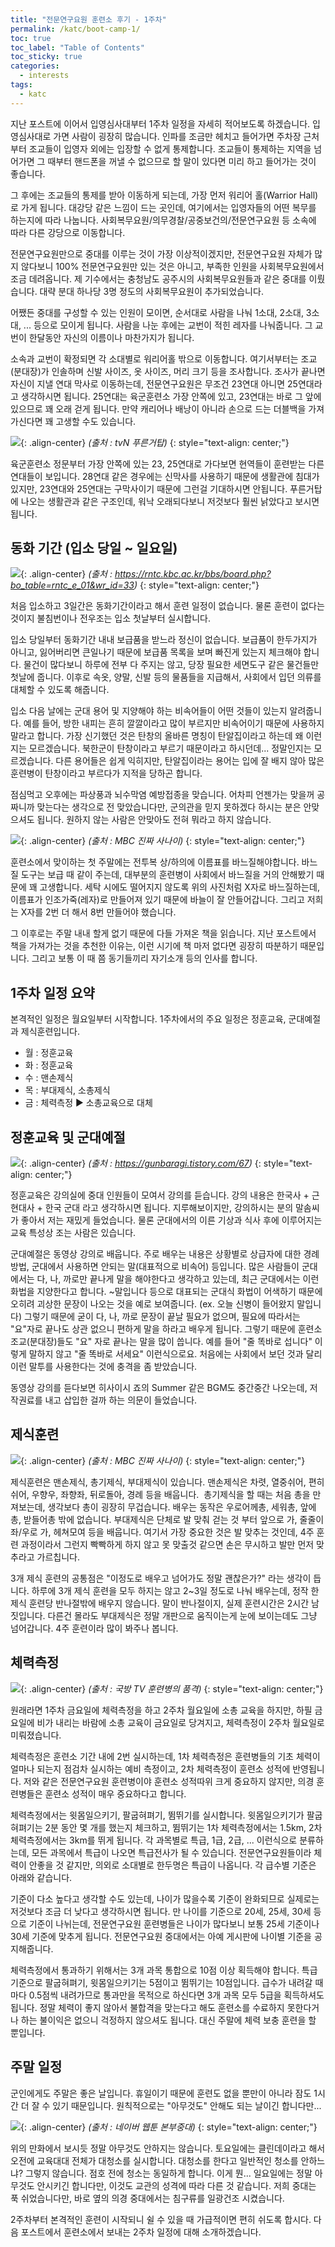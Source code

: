 ```yaml
---
title: "전문연구요원 훈련소 후기 - 1주차"
permalink: /katc/boot-camp-1/
toc: true
toc_label: "Table of Contents"
toc_sticky: true
categories:
  - interests
tags:
  - katc
---
```


지난 포스트에 이어서 입영심사대부터 1주차 일정을 자세히 적어보도록 하겠습니다. 입영심사대로 가면 사람이 굉장히 많습니다. 인파를 조금만 헤치고 들어가면 주차장 근처부터 조교들이 입영자 외에는 입장할 수 없게 통제합니다. 조교들이 통제하는 지역을 넘어가면 그 때부터 핸드폰을 꺼낼 수 없으므로 할 말이 있다면 미리 하고 들어가는 것이 좋습니다.

그 후에는 조교들의 통제를 받아 이동하게 되는데, 가장 먼저 워리어 홀(Warrior Hall)로 가게 됩니다. 대강당 같은 느낌이 드는 곳인데, 여기에서는 입영자들의 어떤 복무를 하는지에 따라 나눕니다. 사회복무요원/의무경찰/공중보건의/전문연구요원 등 소속에 따라 다른 강당으로 이동합니다.

전문연구요원만으로 중대를 이루는 것이 가장 이상적이겠지만, 전문연구요원 자체가 많지 않다보니 100% 전문연구요원만 있는 것은 아니고, 부족한 인원을 사회복무요원에서 조금 데려옵니다. 제 기수에서는 충청남도 공주시의 사회복무요원들과 같은 중대를 이뤘습니다. 대략 분대 하나당 3명 정도의 사회복무요원이 추가되었습니다.

어쨌든 중대를 구성할 수 있는 인원이 모이면, 순서대로 사람을 나눠 1소대, 2소대, 3소대, ... 등으로 모이게 됩니다. 사람을 나눈 후에는 교번이 적힌 레자를 나눠줍니다. 그 교번이 한달동안 자신의 이름이나 마찬가지가 됩니다.

소속과 교번이 확정되면 각 소대별로 워리어홀 밖으로 이동합니다. 여기서부터는 조교(분대장)가 인솔하며 신발 사이즈, 옷 사이즈, 머리 크기 등을 조사합니다. 조사가 끝나면 자신이 지낼 연대 막사로 이동하는데, 전문연구요원은 무조건 23연대 아니면 25연대라고 생각하시면 됩니다. 25연대는 육군훈련소 가장 안쪽에 있고, 23연대는 바로 그 앞에 있으므로 꽤 오래 걷게 됩니다. 만약 캐리어나 배낭이 아니라 손으로 드는 더블백을 가져가신다면 꽤 고생할 수도 있습니다.

![](https://github.com/JoonsuRyu/images/blob/master/KATC/001/01.png?raw=true){: .align-center}
*(출처 : tvN 푸른거탑)*
{: style="text-align: center;"}

육군훈련소 정문부터 가장 안쪽에 있는 23, 25연대로 가다보면 현역들이 훈련받는 다른 연대들이 보입니다. 28연대 같은 경우에는 신막사를 사용하기 때문에 생활관에 침대가 있지만, 23연대와 25연대는 구막사이기 때문에 그런걸 기대하시면 안됩니다. 푸른거탑에 나오는 생활관과 같은 구조인데, 워낙 오래되다보니 저것보다 훨씬 낡았다고 보시면 됩니다.

## 동화 기간 (입소 당일 ~ 일요일)

![](https://github.com/JoonsuRyu/images/blob/master/KATC/001/02.png?raw=true){: .align-center}
*(출처 : https://rntc.kbc.ac.kr/bbs/board.php?bo_table=rntc_e_01&wr_id=33)*
{: style="text-align: center;"}

처음 입소하고 3일간은 동화기간이라고 해서 훈련 일정이 없습니다. 물론 훈련이 없다는 것이지 불침번이나 전우조는 입소 첫날부터 실시합니다.

입소 당일부터 동화기간 내내 보급품을 받느라 정신이 없습니다. 보급품이 한두가지가 아니고, 잃어버리면 큰일나기 때문에 보급품 목록을 보며 빠진게 있는지 체크해야 합니다. 물건이 많다보니 하루에 전부 다 주지는 않고, 당장 필요한 세면도구 같은 물건들만 첫날에 줍니다. 이후로 속옷, 양말, 신발 등의 물품들을 지급해서, 사회에서 입던 의류를 대체할 수 있도록 해줍니다.

입소 다음 날에는 군대 용어 및 지양해야 하는 비속어들이 어떤 것들이 있는지 알려줍니다. 예를 들어, 방한 내피는 흔히 깔깔이라고 많이 부르지만 비속어이기 때문에 사용하지 말라고 합니다. 가장 신기했던 것은 탄창의 올바른 명칭이 탄알집이라고 하는데 왜 이런지는 모르겠습니다. 북한군이 탄창이라고 부르기 때문이라고 하시던데... 정말인지는 모르겠습니다. 다른 용어들은 쉽게 익히지만, 탄알집이라는 용어는 입에 잘 배지 않아 많은 훈련병이 탄창이라고 부르다가 지적을 당하곤 합니다.

점심먹고 오후에는 파상풍과 뇌수막염 예방접종을 맞습니다. 어차피 언젠가는 맞을꺼 공짜니까 맞는다는 생각으로 전 맞았습니다만, 군의관을 믿지 못하겠다 하시는 분은 안맞으셔도 됩니다. 원하지 않는 사람은 안맞아도 전혀 뭐라고 하지 않습니다.

![](https://github.com/JoonsuRyu/images/blob/master/KATC/001/03.png?raw=true){: .align-center}
*(출처 : MBC 진짜 사나이)*
{: style="text-align: center;"}

훈련소에서 맞이하는 첫 주말에는 전투복 상/하의에 이름표를 바느질해야합니다. 바느질 도구는 보급 때 같이 주는데, 대부분의 훈련병이 사회에서 바느질을 거의 안해봤기 때문에 꽤 고생합니다. 세탁 시에도 떨어지지 않도록 위의 사진처럼 X자로 바느질하는데, 이름표가 인조가죽(레자)로 만들어져 있기 때문에 바늘이 잘 안들어갑니다. 그리고 저희는 X자를 2번 더 해서 8번 만들어야 했습니다.

그 이후로는 주말 내내 할게 없기 때문에 다들 가져온 책을 읽습니다. 지난 포스트에서 책을 가져가는 것을 추천한 이유는, 이런 시기에 책 마저 없다면 굉장히 따분하기 때문입니다. 그리고 보통 이 때 쯤 동기들끼리 자기소개 등의 인사를 합니다.

## 1주차 일정 요약

본격적인 일정은 월요일부터 시작합니다. 1주차에서의 주요 일정은 정훈교육, 군대예절과 제식훈련입니다.

- 월 : 정훈교육
- 화 : 정훈교육
- 수 : 맨손제식
- 목 : 부대제식, 소총제식
- 금 : 체력측정 ▶ 소총교육으로 대체

## 정훈교육 및 군대예절

![](https://github.com/JoonsuRyu/images/blob/master/KATC/001/04.png?raw=true){: .align-center}
*(출처 : https://gunbaragi.tistory.com/67)*
{: style="text-align: center;"}

정훈교육은 강의실에 중대 인원들이 모여서 강의를 듣습니다. 강의 내용은 한국사 + 근현대사 + 한국 군대 라고 생각하시면 됩니다. 지루해보이지만, 강의하시는 분의 말솜씨가 좋아서 저는 재밌게 들었습니다. 물론 군대에서의 이른 기상과 식사 후에 이루어지는 교육 특성상 조는 사람은 있습니다.

군대예절은 동영상 강의로 배웁니다. 주로 배우는 내용은 상황별로 상급자에 대한 경례 방법, 군대에서 사용하면 안되는 말(대표적으로 비속어) 등입니다. 많은 사람들이 군대에서는 다, 나, 까로만 끝나게 말을 해야한다고 생각하고 있는데, 최근 군대에서는 이런 화법을 지양한다고 합니다. ~말입니다 등으로 대표되는 군대식 화법이 어색하기 때문에 오히려 괴상한 문장이 나오는 것을 예로 보여줍니다. (ex. 오늘 신병이 들어왔지 말입니다) 그렇기 때문에 굳이 다, 나, 까로 문장이 끝날 필요가 없으며, 필요에 따라서는 "요"자로 끝나도 상관 없으니 편하게 말을 하라고 배우게 됩니다. 그렇기 때문에 훈련소 조교(분대장)들도 "요" 자로 끝나는 말을 많이 씁니다. 예를 들어 "줄 똑바로 섭니다" 이렇게 말하지 않고 "줄 똑바로 서세요" 이런식으로요. 처음에는 사회에서 보던 것과 달리 이런 말투를 사용한다는 것에 충격을 좀 받았습니다.

동영상 강의를 듣다보면 히사이시 죠의 Summer 같은 BGM도 중간중간 나오는데, 저작권료를 내고 삽입한 걸까 하는 의문이 들었습니다.

## 제식훈련

![](https://github.com/JoonsuRyu/images/blob/master/KATC/001/05.png?raw=true){: .align-center}
*(출처 : MBC 진짜 사나이)*
{: style="text-align: center;"}

제식훈련은 맨손제식, 총기제식, 부대제식이 있습니다. 맨손제식은 차렷, 열중쉬어, 편히쉬어, 우향우, 좌향좌, 뒤로돌아, 경례 등을 배웁니다.  총기제식을 할 때는 처음 총을 만져보는데, 생각보다 총이 굉장히 무겁습니다. 배우는 동작은 우로어께총, 세워총, 앞에총, 받들어총 밖에 없습니다. 부대제식은 단체로 발 맞춰 걷는 것 부터 앞으로 가, 줄줄이 좌/우로 가, 헤쳐모여 등을 배웁니다. 여기서 가장 중요한 것은 발 맞추는 것인데, 4주 훈련 과정이라서 그런지 빡빡하게 하지 않고 못 맞출것 같으면 손은 무시하고 발만 먼저 맞추라고 가르칩니다.

3개 제식 훈련의 공통점은 "이정도로 배우고 넘어가도 정말 괜찮은가?" 라는 생각이 듭니다. 하루에 3개 제식 훈련을 모두 하지는 않고 2~3일 정도로 나눠 배우는데, 정작 한 제식 훈련당 반나절밖에 배우지 않습니다. 말이 반나절이지, 실제 훈련시간은 2시간 남짓입니다. 다른건 몰라도 부대제식은 정말 개판으로 움직이는게 눈에 보이는데도 그냥 넘어갑니다. 4주 훈련이라 많이 봐주나 봅니다.

## 체력측정

![](https://github.com/JoonsuRyu/images/blob/master/KATC/001/06.png?raw=true){: .align-center}
*(출처 : 국방 TV 훈련병의 품격)*
{: style="text-align: center;"}

원래라면 1주차 금요일에 체력측정을 하고 2주차 월요일에 소총 교육을 하지만, 하필 금요일에 비가 내리는 바람에 소총 교육이 금요일로 당겨지고, 체력측정이 2주차 월요일로 미뤄졌습니다.

체력측정은 훈련소 기간 내에 2번 실시하는데, 1차 체력측정은 훈련병들의 기초 체력이 얼마나 되는지 점검차 실시하는 예비 측정이고, 2차 체력측정이 훈련소 성적에 반영됩니다. 저와 같은 전문연구요원 훈련병이야 훈련소 성적따위 크게 중요하지 않지만, 의경 훈련병들은 훈련소 성적이 매우 중요하다고 합니다.

체력측정에서는 윗몸일으키기, 팔굽혀펴기, 뜀뛰기를 실시합니다. 윗몸일으키기가 팔굽혀펴기는 2분 동안 몇 개를 했는지 체크하고, 뜀뛰기는 1차 체력측정에서는 1.5km, 2차 체력측정에서는 3km를 뛰게 됩니다. 각 과목별로 특급, 1급, 2급, ... 이런식으로 분류하는데, 모든 과목에서 특급이 나오면 특급전사가 될 수 있습니다. 전문연구요원들이라 체력이 안좋을 것 같지만, 의외로 소대별로 한두명은 특급이 나옵니다. 각 급수별 기준은 아래와 같습니다.


기준이 다소 높다고 생각할 수도 있는데, 나이가 많을수록 기준이 완화되므로 실제로는 저것보다 조금 더 낮다고 생각하시면 됩니다. 만 나이를 기준으로 20세, 25세, 30세 등으로 기준이 나뉘는데, 전문연구요원 훈련병들은 나이가 많다보니 보통 25세 기준이나 30세 기준에 맞추게 됩니다. 전문연구요원 중대에서는 아예 게시판에 나이별 기준을 공지해줍니다.

체력측정에서 통과하기 위해서는 3개 과목 통합으로 10점 이상 획득해야 합니다. 특급 기준으로 팔굽혀펴기, 윗몸일으키기는 5점이고 뜀뛰기는 10점입니다. 급수가 내려갈 때마다 0.5점씩 내려가므로 통과만을 목적으로 하신다면 3개 과목 모두 5급을 획득하셔도 됩니다. 정말 체력이 좋지 않아서 불합격을 맞는다고 해도 훈련소를 수료하지 못한다거나 하는 불이익은 없으니 걱정하지 않으셔도 됩니다. 대신 주말에 체력 보충 훈련을 할 뿐입니다.

## 주말 일정

군인에게도 주말은 좋은 날입니다. 휴일이기 때문에 훈련도 없을 뿐만이 아니라 잠도 1시간 더 잘 수 있기 때문입니다. 원칙적으로는 "아무것도" 안해도 되는 날이긴 합니다만...

![](https://github.com/JoonsuRyu/images/blob/master/KATC/001/07.png?raw=true){: .align-center}
*(출처 : 네이버 웹툰 본부중대)*
{: style="text-align: center;"}

위의 만화에서 보시듯 정말 아무것도 안하지는 않습니다. 토요일에는 클린데이라고 해서 오전에 교육대대 전체가 대청소를 실시합니다. 대청소를 한다고 일반적인 청소를 안하느냐? 그렇지 않습니다. 점호 전에 청소는 동일하게 합니다. 이게 뭔... 일요일에는 정말 아무것도 안시키긴 합니다만, 이것도 교관의 성격에 따라 다른 것 같습니다. 저희 중대는 푹 쉬었습니다만, 바로 옆의 의경 중대에서는 침구류를 일광건조 시켰습니다.

2주차부터 본격적인 훈련이 시작되니 쉴 수 있을 때 가급적이면 편히 쉬도록 합시다. 다음 포스트에서 훈련소에서 보내는 2주차 일정에 대해 소개하겠습니다.